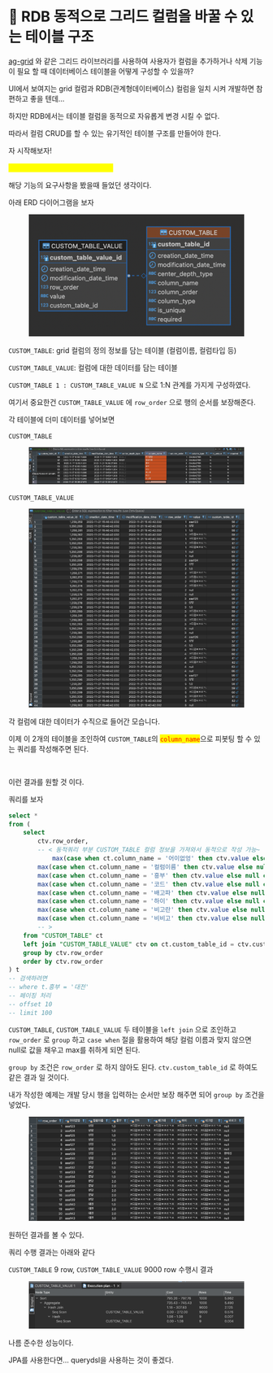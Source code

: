 # 📒 RDB 동적으로 그리드 컬럼을 바꿀 수 있는 테이블 구조

[ag-grid](https://www.ag-grid.com/example-finance/) 와 같은 그리드 라이브러리를 사용하여 사용자가 컬럼을 추가하거나 삭제 기능이 필요 할 때 데이터베이스 테이블을 어떻게 구성할 수 있을까?

UI에서 보여지는 grid 컬럼과 RDB(관계형데이터베이스) 컬럼을 일치 시켜 개발하면 참 편하고 좋을 텐데...

하지만 RDB에서는 테이블 컬럼을 동적으로 자유롭게 변경 시킬 수 없다.&#x20;



따라서 컬럼 CRUD를 할 수 있는 유기적인 테이블 구조를 만들어야 한다.



자 시작해보자!



<mark style="color:yellow;">**"컬럼은 여러개의 데이터를 가진다"**</mark>



해당 기능의 요구사항을 봤을때 들었던 생각이다.&#x20;

아래 ERD 다이어그램을 보자

<figure><img src="../.gitbook/assets/image (9).png" alt=""><figcaption></figcaption></figure>

`CUSTOM_TABLE`: grid 컬럼의 정의 정보를 담는 테이블 (컬럼이름, 컬럼타입 등)

`CUSTOM_TABLE_VALUE`: 컬럼에 대한 데이터를 담는 테이블



`CUSTOM_TABLE 1 : CUSTOM_TABLE_VALUE N` 으로 1:N 관계를 가지게 구성하였다.

여기서 중요한건 `CUSTOM_TABLE_VALUE` 에 `row_order` 으로 행의 순서를 보장해준다.



각 테이블에 더미 데이터를 넣어보면



`CUSTOM_TABLE`

<figure><img src="../.gitbook/assets/image (1) (1) (1) (1) (1).png" alt=""><figcaption></figcaption></figure>

`CUSTOM_TABLE_VALUE`

<figure><img src="../.gitbook/assets/image (2) (1) (1) (1).png" alt=""><figcaption></figcaption></figure>

각 컬럼에 대한 데이터가 수직으로 들어간 모습니다.



이제 이 2개의 테이블을 조인하여 `CUSTOM_TABLE`의 <mark style="color:red;">`column_name`</mark>으로 피봇팅 할 수 있는 쿼리를 작성해주면 된다.&#x20;

<figure><img src="../.gitbook/assets/스크린샷 2024-07-18 오후 2.12.25.png" alt=""><figcaption></figcaption></figure>

이런 결과를 원할 것 이다.

쿼리를 보자

```sql
select * 
from (
	select 
	    ctv.row_order,
        -- < 동적쿼리 부분 CUSTOM_TABLE 컬럼 정보을 가져와서 동적으로 작성 가능~
	    	max(case when ct.column_name = '어이없엉' then ctv.value else null end) as 어이없엉,
		max(case when ct.column_name = '컬럼이름' then ctv.value else null end) as 컬럼이름,
		max(case when ct.column_name = '흥부' then ctv.value else null end) as 흥부,
		max(case when ct.column_name = '코드' then ctv.value else null end) as 코드,
		max(case when ct.column_name = '배고파' then ctv.value else null end) as 배고파,
		max(case when ct.column_name = '하이' then ctv.value else null end) as 하이,
		max(case when ct.column_name = '비고란' then ctv.value else null end) as 비고란,
		max(case when ct.column_name = '비비고' then ctv.value else null end) as 비고고
        -- >
	from "CUSTOM_TABLE" ct 
	left join "CUSTOM_TABLE_VALUE" ctv on ct.custom_table_id = ctv.custom_table_id 
	group by ctv.row_order 
	order by ctv.row_order 
) t
-- 검색하려면
-- where t.흥부 = '대전' 
-- 페이징 처리 
-- offset 10 
-- limit 100

```



`CUSTOM_TABLE`,  `CUSTOM_TABLE_VALUE` 두 테이블을 `left join` 으로 조인하고 `row_order` 로 `group` 하고 `case when` 절을 활용하여 해당 컬럼 이름과 맞지 않으면 null로 값을 채우고 max를 취하게 되면 된다.



`group by` 조건은 `row_order` 로 하지 않아도 된다. `ctv.custom_table_id` 로 하여도 같은 결과 일 것이다.

내가 작성한 예제는 개발 당시 행을 입력하는 순서만 보장 해주면 되어 `group by` 조건을 넣었다.



<figure><img src="../.gitbook/assets/image (4) (1).png" alt=""><figcaption></figcaption></figure>

&#x20;원하던 결과를 볼 수 있다.



쿼리 수행 결과는 아래와 같다



`CUSTOM_TABLE` 9 row, `CUSTOM_TABLE_VALUE` 9000 row 수행시 결과

<figure><img src="../.gitbook/assets/image (5) (1).png" alt=""><figcaption></figcaption></figure>

나름 준수한 성능이다.

JPA를 사용한다면... querydsl을 사용하는 것이 좋겠다.
